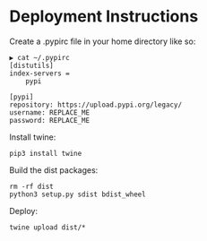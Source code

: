 # Deployment Instructions
Create a .pypirc file in your home directory like so:
```
▶ cat ~/.pypirc
[distutils]
index-servers =
    pypi

[pypi]
repository: https://upload.pypi.org/legacy/
username: REPLACE_ME
password: REPLACE_ME
```

Install twine:
```
pip3 install twine
```

Build the dist packages:
```
rm -rf dist
python3 setup.py sdist bdist_wheel
```

Deploy:
```
twine upload dist/*
```
